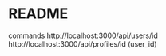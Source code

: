 # README

commands
    http://localhost:3000/api/users/id
    http://localhost:3000/api/profiles/id (user_id)